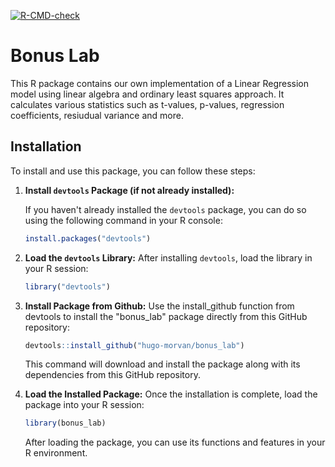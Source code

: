<!-- badges: start -->
  [![R-CMD-check](https://github.com/hugo-morvan/bonus_lab/actions/workflows/R-CMD-check.yaml/badge.svg)](https://github.com/hugo-morvan/bonus_lab/actions/workflows/R-CMD-check.yaml)
  <!-- badges: end -->
# Bonus Lab

This R package contains our own implementation of a Linear Regression model using  linear algebra and ordinary least squares approach. It calculates various statistics such as t-values, p-values, regression coefficients, resiudual variance and more.

## Installation

To install and use this package, you can follow these steps:

1. **Install `devtools` Package (if not already installed):**

   If you haven't already installed the `devtools` package, you can do so using the following command in your R console:

   ```R
   install.packages("devtools")
   ```
2. **Load the `devtools` Library:**
   After installing `devtools`, load the library in your R session:

   ```R
   library("devtools")
   ```
3. **Install Package from Github:**
   Use the install_github function from devtools to install the "bonus_lab" package directly from this GitHub repository:

   ```R
   devtools::install_github("hugo-morvan/bonus_lab")
   ```
   This command will download and install the package along with its dependencies from this GitHub repository.
4. **Load the Installed Package:**
  Once the installation is complete, load the package into your R session:
   ```R
   library(bonus_lab)
   ```
   After loading the package, you can use its functions and features in your R environment.
   

